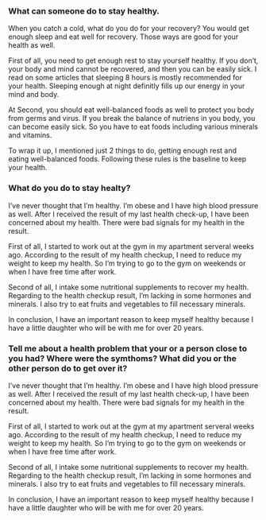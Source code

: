 ### What can someone do to stay healthy.
When you catch a cold, what do you do for your recovery? You would get enough sleep and eat well for recovery. Those ways are good for your health as well.

First of all, you need to get enough rest to stay yourself healthy. If you don’t, your body and mind cannot be recovered, and then you can be easily sick. I read on some articles that sleeping 8 hours is mostly recommended for your health. Sleeping enough at night definitly fills up our energy in your mind and body.

At Second, you should eat well-balanced foods as well to protect you body from germs and virus. If you break the balance of nutriens in you body, you can become easily sick. So you have to eat foods including various minerals and vitamins. 

To wrap it up, I mentioned just 2 things to do, getting enough rest and eating well-balanced foods. Following these rules is the baseline to keep your health.

### What do you do to stay healty?
I’ve never thought that I’m healthy. I’m obese and I have high blood pressure as well. After I received the result of my last health check-up, I have been concerned about my health. There were bad signals for my health in the result.

First of all, I started to work out at the gym in my apartment serveral weeks ago. According to the result of my health checkup, I need to reduce my weight to keep my health. So I’m trying to go to the gym on weekends or when I have free time after work.

Second of all, I intake some nutritional supplements to recover my health. Regarding to the health checkup result, I’m lacking in some hormones and minerals. I also try to eat fruits and vegetables to fill necessary minerals.

In conclusion, I have an important reason to keep myself healthy because I have a little daughter who will be with me for over 20 years.

### Tell me about a health problem that your or a person close to you had? Where were the symthoms? What did you or the other person do to get over it?

I’ve never thought that I’m healthy. I’m obese and I have high blood pressure as well. After I received the result of my last health check-up, I have been concerned about my health. There were bad signals for my health in the result.

First of all, I started to work out at the gym at my apartment serveral weeks ago. According to the result of my health checkup, I need to reduce my weight to keep my health. So I’m trying to go to the gym on weekends or when I have free time after work.

Second of all, I intake some nutritional supplements to recover my health. Regarding to the health checkup result, I’m lacking in some hormones and minerals. I also try to eat fruits and vegetables to fill necessary minerals.

In conclusion, I have an important reason to keep myself healthy because I have a little daughter who will be with me for over 20 years.

